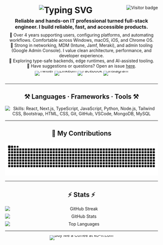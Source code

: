 <!-- Visitor Count -->
<img align="right" src="https://visitor-badge.laobi.icu/badge?page_id=Noson5434.Noson5434&left_color=red&right_color=green&left_text=Page%20Visitors" loading="lazy" decoding="async" referrerpolicy="no-referrer" alt="Visitor badge" />

<!-- Typing SVG -->
<h1 align="center" style="margin:0">
  <a href="https://git.io/typing-svg" style="text-decoration:none">
    <img src="https://readme-typing-svg.herokuapp.com?font=Righteous&size=35&center=true&vCenter=true&width=500&height=70&duration=3500&lines=Hi+There+👋;+I'm+Noson+Rabinovich!;" alt="Typing SVG" width="500" height="70" loading="lazy" decoding="async" referrerpolicy="no-referrer" />
  </a>
</h1>

<!-- About -->
<h3 align="center" style="margin:8px 0">Reliable and hands-on IT professional turned full-stack engineer. I build reliable, fast, and accessible products.</h3>

<div align="center" style="margin:8px 0">
  🔧 Over 4 years supporting users, configuring platforms, and automating workflows. Comfortable across Windows, macOS, iOS, and Chrome OS.
  <br />
  🧩 Strong in networking, MDM (Intune, Jamf, Meraki), and admin tooling (Google Admin Console). I value clean architecture, performance, and developer experience.
  <br />
  🚀 Exploring type-safe backends, edge runtimes, and AI-assisted tooling.
  <br />
  💬 Have suggestions or questions? Open an issue <a href="https://github.com/Noson5434/Noson5434/issues">here</a>.
</div>

<!-- Social Media Links -->
<p align="center" style="margin:0">
  <a href="https://twitter.com/noson5434"
     target="_blank" rel="noopener noreferrer"
     aria-label="Twitter: @noson5434" title="Twitter"
     style="display:inline-block; line-height:0; vertical-align:middle; text-decoration:none!important; border-bottom:0!important; outline:none">
    <img src="https://img.shields.io/badge/Twitter-1DA1F2?style=for-the-badge&logo=x&logoColor=white"
         alt="Twitter" height="28" style="display:block" />
  </a>
  <a href="https://linkedin.com/in/noson-rabinovich"
     target="_blank" rel="noopener noreferrer"
     aria-label="LinkedIn: noson-rabinovich" title="LinkedIn"
     style="display:inline-block; line-height:0; vertical-align:middle; text-decoration:none!important; border-bottom:0!important; outline:none">
    <img src="https://img.shields.io/badge/LinkedIn-0A66C2?style=for-the-badge&logo=linkedin&logoColor=white"
         alt="LinkedIn" height="28" style="display:block" />
  </a>
  <a href="https://fb.com/noson.rabinowitz"
     target="_blank" rel="noopener noreferrer"
     aria-label="Facebook: noson.rabinowitz" title="Facebook"
     style="display:inline-block; line-height:0; vertical-align:middle; text-decoration:none!important; border-bottom:0!important; outline:none">
    <img src="https://img.shields.io/badge/Facebook-1877F2?style=for-the-badge&logo=facebook&logoColor=white"
         alt="Facebook" height="28" style="display:block" />
  </a>
  <a href="https://instagram.com/noson_rabinovich"
     target="_blank" rel="noopener noreferrer"
     aria-label="Instagram: @noson_rabinovich" title="Instagram"
     style="display:inline-block; line-height:0; vertical-align:middle; text-decoration:none!important; border-bottom:0!important; outline:none">
    <img src="https://img.shields.io/badge/Instagram-E4405F?style=for-the-badge&logo=instagram&logoColor=white"
         alt="Instagram" height="28" style="display:block" />
  </a>
</p>

<hr />

<!-- Skills / Tools -->
<h2 align="center">⚒️ Languages · Frameworks · Tools ⚒️</h2>
<div align="center" style="margin:8px 0">
  <img src="https://skillicons.dev/icons?i=react,nextjs,typescript,javascript,python,nodejs,tailwind,bootstrap,html,css,git,github,vscode,mongodb,mysql" alt="Skills: React, Next.js, TypeScript, JavaScript, Python, Node.js, Tailwind CSS, Bootstrap, HTML, CSS, Git, GitHub, VSCode, MongoDB, MySQL" loading="lazy" decoding="async" referrerpolicy="no-referrer" />
</div>

<hr />

<!-- Contributions Snake -->
<h2 align="center">🐍 My Contributions</h2>
<div align="center" style="margin:8px 0">
  <picture>
    <source media="(prefers-color-scheme: dark)" srcset="https://raw.githubusercontent.com/Noson5434/Noson5434/output/github-contribution-grid-snake-dark.svg" />
    <img alt="Snake animation of contributions" src="https://raw.githubusercontent.com/Noson5434/Noson5434/output/github-contribution-grid-snake.svg" loading="lazy" decoding="async" />
  </picture>
</div>

<hr />

<!-- Stats -->
<h2 align="center">⚡ Stats ⚡</h2>
<div align="center" style="margin:0">
  <div style="margin:8px 0">
    <picture>
      <source media="(prefers-color-scheme: dark)" srcset="https://streak-stats.demolab.com?user=Noson5434&theme=dark&hide_border=true&card_width=840" />
      <img src="https://streak-stats.demolab.com?user=Noson5434&hide_border=true&card_width=840"
           alt="GitHub Streak" style="display:block" />
    </picture>
  </div>
  <div style="margin:8px 0">
    <picture>
      <source media="(prefers-color-scheme: dark)" srcset="https://github-readme-stats.vercel.app/api?username=Noson5434&count_private=true&show_icons=true&theme=react&hide_border=true&card_width=840" />
      <img src="https://github-readme-stats.vercel.app/api?username=Noson5434&count_private=true&show_icons=true&hide_border=true&card_width=840"
           alt="GitHub Stats" style="display:block" />
    </picture>
  </div>
  <div style="margin:8px 0">
    <picture>
      <source media="(prefers-color-scheme: dark)" srcset="https://github-readme-stats.vercel.app/api/top-langs/?username=Noson5434&layout=compact&theme=react&hide_border=true&card_width=840" />
      <img src="https://github-readme-stats.vercel.app/api/top-langs/?username=Noson5434&layout=compact&hide_border=true&card_width=840"
           alt="Top Languages" style="display:block" />
    </picture>
  </div>
</div>

<hr />

<!-- Ko-fi -->
<div align="center" style="margin:8px 0">
  <a href="https://ko-fi.com/noson5434" target="_blank" rel="noopener noreferrer" title="Buy me a coffee" style="text-decoration:none;display:inline-block;line-height:0;vertical-align:middle">
    <img height="64" style="border:0;height:64px;display:block" src="https://storage.ko-fi.com/cdn/kofi1.png?v=3" alt="Buy Me a Coffee at ko-fi.com" loading="lazy" decoding="async" />
  </a>
</div>

